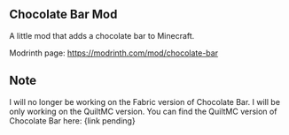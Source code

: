 ## Chocolate Bar Mod
A little mod that adds a chocolate bar to Minecraft.

Modrinth page: https://modrinth.com/mod/chocolate-bar

## Note
I will no longer be working on the Fabric version of Chocolate Bar. I will be only working on the QuiltMC version. You can find the QuiltMC version of Chocolate Bar here: {link pending}
